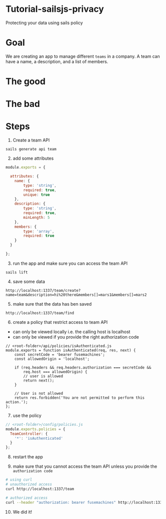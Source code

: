 # Tutorial-sailsjs-privacy

Protecting your data using sails policy

# Goal
We are creating an app to manage different `teams` in a company.
A team can have a name, a description, and a list of members.

# The good

# The bad



# Steps

1. Create a team API
```
sails generate api team
```

2. add some attributes
```javascript
module.exports = {

  attributes: {
  	name: {
    	type: 'string',
        required: true,
    	unique: true
  	},
  	description: {
  		type: 'string',
        required: true,
      	minLength: 5
  	},
  	members: {
  		type: 'array',
        required: true
  	}
  }

};
```

3. run the app and make sure you can access the team API
```
sails lift
```

4. save some data 
```
http://localhost:1337/team/create?name=team&description=hi%20there&members[]=mars1&members[]=mars2
```

5. make sure that the data has ben saved
```
http://localhost:1337/team/find
```

6. create a policy that restrict access to team API
 * can only be viewed locally i.e. the calling host is localhost
 * can only be viewed if you provide the right authorization code
```
// <root-folder>/api/policies/isAuthenticated.js
module.exports = function isAuthenticated(req, res, next) {
	const secretCode = 'bearer fusemachines';
	const allowedOrigin = 'localhost';

	if (req.headers && req.headers.authorization === secretCode &&
	    req.host === allowedOrigin) {
	    // user is allowed
    	return next();
	}

	// User is not allowed
	return res.forbidden('You are not permitted to perform this action.');
};
```
7. use the policy
```javascript
// <root-folder>/config/policies.js
module.exports.policies = {
  TeamController: {
    '*': 'isAuthenticated'
  }
};
```
8. restart the app

9. make sure that you cannot access the team API unless you provide the `authorization code`
```bash
# using curl
# unauthorized access
curl http://localhost:1337/team

# authorized access
curl --header "authorization: bearer fusemachines" http://localhost:1337/team
```

10. We did it!
